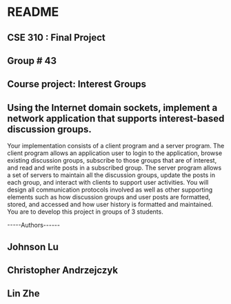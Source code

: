 # README #

## CSE 310 : Final Project
## Group # 43

## Course project: Interest Groups 

## Using the Internet domain sockets, implement a network application that supports interest-based discussion groups.
Your implementation consists of a client program and a server program. The client program allows an application user to login to the application, browse existing discussion groups, subscribe to those groups that are of interest, and read and write posts in a subscribed group. The server program allows a set of servers to maintain all the discussion groups, update the posts in each group, and interact with clients to support user activities.  You will design all communication protocols involved as well as other supporting elements such as how discussion groups and user posts are formatted, stored, and accessed and how user history is formatted and maintained.
You are to develop this project in groups of 3 students. 

-----Authors------
## Johnson Lu
## Christopher Andrzejczyk
## Lin Zhe